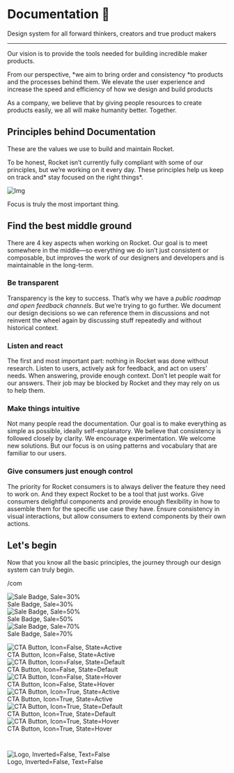 
# Documentation 🚀

Design system for all forward thinkers, creators and true product makers

---

Our vision is to provide the tools needed for building incredible maker products.

From our perspective, *we aim to bring order and consistency *to products and the processes behind them. We elevate the user experience and increase the speed and efficiency of how we design and build products

As a company, we believe that by giving people resources to create products easily, we all will make humanity better. Together.

## Principles behind Documentation

These are the values we use to build and maintain Rocket.

To be honest, Rocket isn’t currently fully compliant with some of our principles, but we’re working on it every day. These principles help us keep on track and* stay focused on the right things*.

![Img](https://studio-assets.supernova.io/design-systems/14533/9289758a-6300-472a-bbc6-a57098081abf.jpeg?Expires=1990828800&Policy=eyJTdGF0ZW1lbnQiOlt7IlJlc291cmNlIjoiaHR0cHM6Ly9zdHVkaW8tYXNzZXRzLnN1cGVybm92YS5pby9kZXNpZ24tc3lzdGVtcy8xNDUzMy85Mjg5NzU4YS02MzAwLTQ3MmEtYmJjNi1hNTcwOTgwODFhYmYuanBlZyIsIkNvbmRpdGlvbiI6eyJEYXRlTGVzc1RoYW4iOnsiQVdTOkVwb2NoVGltZSI6MTk5MDgyODgwMH19fV19&Signature=E9DL6D-ZtS~4qaH18y5tnHC4gtpQUzZb85NmDFMuezn~MaWHPSumzBv6tXkxGqSgGyKh~9FaYnbfHkcJhU~4F~jdbuY70gbRxUpvnBtyCpz8o0mci-d2A9WoIZ3RGl11izD3c2WMfUaKhSaFlUw8cTGP-9vrqeUi58O2P4zYT9eAeyvOIFzQXgIgljhxiB9mIVU5a4j1vDL8ntJpagEZukKRskOgMrrB4LNQ-nRsvXFF7W5C5EkdoZPZf4jFxcQu2Yj6M9-bqNBXubYMsYYhEXqvqUOAnYVaE59E5PSSe43HKv2gp1ajSJ3ttHtTtCITO8Vyfh1FoTl03Z18ki8iZg__&Key-Pair-Id=APKAJGK34LCCAUR7N6LA)

Focus is truly the most important thing.

## Find the best middle ground

There are 4 key aspects when working on Rocket. Our goal is to meet somewhere in the middle—so everything we do isn’t just consistent or composable, but improves the work of our designers and developers and is maintainable in the long-term.

### Be transparent

Transparency is the key to success. That’s why we have a *public roadmap and open feedback channels*. But we’re trying to go further. We document our design decisions so we can reference them in discussions and not reinvent the wheel again by discussing stuff repeatedly and without historical context.

### Listen and react

The first and most important part: nothing in Rocket was done without research. Listen to users, actively ask for feedback, and act on users’ needs. When answering, provide enough context. Don’t let people wait for our answers. Their job may be blocked by Rocket and they may rely on us to help them.

### Make things intuitive

Not many people read the documentation. Our goal is to make everything as simple as possible, ideally self-explanatory. We believe that consistency is followed closely by clarity. We encourage experimentation. We welcome new solutions. But our focus is on using patterns and vocabulary that are familiar to our users.

### Give consumers just enough control

The priority for Rocket consumers is to always deliver the feature they need to work on. And they expect Rocket to be a tool that just works. Give consumers delightful components and provide enough flexibility in how to assemble them for the specific use case they have. Ensure consistency in visual interactions, but allow consumers to extend components by their own actions.

## Let's begin

Now that you know all the basic principles, the journey through our design system can truly begin.

/com

  
![Sale Badge, Sale=30%](https://studio-assets.supernova.io/design-systems/14533/f41e3d2b-6525-4cbc-8f70-7a942a0bfc85.png?Expires=1990828800&Policy=eyJTdGF0ZW1lbnQiOlt7IlJlc291cmNlIjoiaHR0cHM6Ly9zdHVkaW8tYXNzZXRzLnN1cGVybm92YS5pby9kZXNpZ24tc3lzdGVtcy8xNDUzMy9mNDFlM2QyYi02NTI1LTRjYmMtOGY3MC03YTk0MmEwYmZjODUucG5nIiwiQ29uZGl0aW9uIjp7IkRhdGVMZXNzVGhhbiI6eyJBV1M6RXBvY2hUaW1lIjoxOTkwODI4ODAwfX19XX0_&Signature=DKMigRANJGuqLck2jvAdPwgg05ceDKXL0dDoGdJj6RNgrtEbxC7BJa6NVcD5a6Ab4CMO8lCouEZBp6DKnlWn2daWfQAofdmwg-hhYJA5pobQputJZfLBlbLe2XCPRP4cQoCXLFX4OETJMFXX~uYNE83p~jlhyxQYwP0AtIOVeNOihgiiCKPaQULL~-NVoCBSRW-R6ZtBI1umb0-9DZC7ZImq42M~ohm5ATHneYIJZ1-ZsJ98Vmtl9wPfJ7JRAVgpSSLutK1pyA0PrGqpe60Y4QaqLwsX24EoE4lT1iIwp50xp6Wd9Zao03dYkNlmMq0St4YqGPw7F9RcwIw4d3tu0A__&Key-Pair-Id=APKAJGK34LCCAUR7N6LA)  
Sale Badge, Sale=30%  
![Sale Badge, Sale=50%](https://studio-assets.supernova.io/design-systems/14533/4ce238cf-d89c-4ae4-8610-215c984cd339.png?Expires=1990828800&Policy=eyJTdGF0ZW1lbnQiOlt7IlJlc291cmNlIjoiaHR0cHM6Ly9zdHVkaW8tYXNzZXRzLnN1cGVybm92YS5pby9kZXNpZ24tc3lzdGVtcy8xNDUzMy80Y2UyMzhjZi1kODljLTRhZTQtODYxMC0yMTVjOTg0Y2QzMzkucG5nIiwiQ29uZGl0aW9uIjp7IkRhdGVMZXNzVGhhbiI6eyJBV1M6RXBvY2hUaW1lIjoxOTkwODI4ODAwfX19XX0_&Signature=MplqStL2PKvlbMXu~IKQzxK2mQZBSdN8gzQKktJHrktkozMli9N6T5nHBX48A3IlPC8MzUTC8ZeqSp7qoe2xRp6t3hjzTXdA1bE9p3zLzuBWNiz~BpR0Pvdxjn2xg~Rd8gOSYu8Q0cDOD-HDjqeIU3LKfbSLwNq-O2rpND6oZ8yMUlV4CQNKPnia893rd5cot4JR9~ZrCwX9a4wPuqXJQWQYbdb2DQdhPvVKIjqJmLXdNl0e4d3fygqXZY3ANqqJTrbHymGAHQZ~Gx6LsGI2VM39ySg66JcCBSu4tG9forg2fgatKGa8VlmF6tmjbq-iDWAGVEydCtfU189gM1VoUw__&Key-Pair-Id=APKAJGK34LCCAUR7N6LA)  
Sale Badge, Sale=50%  
![Sale Badge, Sale=70%](https://studio-assets.supernova.io/design-systems/14533/13c6e7b1-37c2-4287-89fc-afb5a6a2d924.png?Expires=1990828800&Policy=eyJTdGF0ZW1lbnQiOlt7IlJlc291cmNlIjoiaHR0cHM6Ly9zdHVkaW8tYXNzZXRzLnN1cGVybm92YS5pby9kZXNpZ24tc3lzdGVtcy8xNDUzMy8xM2M2ZTdiMS0zN2MyLTQyODctODlmYy1hZmI1YTZhMmQ5MjQucG5nIiwiQ29uZGl0aW9uIjp7IkRhdGVMZXNzVGhhbiI6eyJBV1M6RXBvY2hUaW1lIjoxOTkwODI4ODAwfX19XX0_&Signature=Os~H4ouUisBaehpTj8J~3512Ht08DpXzHHAnGqfvA7txM51-Kecg7eBnIyxyIlTGVuQwv9o0nAM5nsgaLTOhuIieU1PFcoxFxo2--JG1tcYQHyBJLPk6-Ya-6IAr0w28C-~tEf7LP4S4OQyDn4wkWgzHFRY0B4uB3a4~SjuWllqdBfeecu-Owsuqv7h92-abhDvUL7aZZJYwxgeCZMW4N-qSSpLmot9VCspYbj53t~QC17RaJtjj~D8aw6rl84IvMxle3jMR5tJ1W4mwdBApoP0SKL4ZG0sCh-bWp1dTHgSwakY~DrC71wBnTLgExW-wsfhvftKX1fYrbQmtkRYUIA__&Key-Pair-Id=APKAJGK34LCCAUR7N6LA)  
Sale Badge, Sale=70%  


  
![CTA Button, Icon=False, State=Active](https://studio-assets.supernova.io/design-systems/14533/522585a1-8b97-42f4-9a44-0660f4997193.png?Expires=1990828800&Policy=eyJTdGF0ZW1lbnQiOlt7IlJlc291cmNlIjoiaHR0cHM6Ly9zdHVkaW8tYXNzZXRzLnN1cGVybm92YS5pby9kZXNpZ24tc3lzdGVtcy8xNDUzMy81MjI1ODVhMS04Yjk3LTQyZjQtOWE0NC0wNjYwZjQ5OTcxOTMucG5nIiwiQ29uZGl0aW9uIjp7IkRhdGVMZXNzVGhhbiI6eyJBV1M6RXBvY2hUaW1lIjoxOTkwODI4ODAwfX19XX0_&Signature=Su84048CeIRRGmc24tD2snxi1H-Spen4Gfb~KzCkmFvi9dBti5EKruqZmtu3QhrA0~rUlYEfx4oMvj3DkMNoeYk-L8jWpVlBCidVK6QQaU-23-AQLt6atfbjq78k2D2p7ob0s5-VkEKnRGoO2vJnAjlFpShtKbLup6zP1VlFlh9y3qKPXk6DbiylpbwjhIUKvj8EvUJe5q1ITMNclC4MH6qq4Rhst08B~~bikKMRkLAA1UNZzwSyhpP24D2EtlH~U4bw6RHt~1M5XDpx5COu45R6FaNs4zOwWPdwYc5i2x7Be5jDIqDEa6P-qDfuTVmwe2tAe45BEeul91-4ftspgg__&Key-Pair-Id=APKAJGK34LCCAUR7N6LA)  
CTA Button, Icon=False, State=Active  
![CTA Button, Icon=False, State=Default](https://studio-assets.supernova.io/design-systems/14533/8b8520dc-db71-4661-ba03-7c2a7c4257ab.png?Expires=1990828800&Policy=eyJTdGF0ZW1lbnQiOlt7IlJlc291cmNlIjoiaHR0cHM6Ly9zdHVkaW8tYXNzZXRzLnN1cGVybm92YS5pby9kZXNpZ24tc3lzdGVtcy8xNDUzMy84Yjg1MjBkYy1kYjcxLTQ2NjEtYmEwMy03YzJhN2M0MjU3YWIucG5nIiwiQ29uZGl0aW9uIjp7IkRhdGVMZXNzVGhhbiI6eyJBV1M6RXBvY2hUaW1lIjoxOTkwODI4ODAwfX19XX0_&Signature=LfUvVZSnKFqQJC4vFMqMRtmdpNaoQ9rr~fNlIc68S9pT2zc7VK55BuM9o4Qatdi~R6vq0FCkgNxqDgD-VUf686gK-SzOpeV6DOvmX5glPaRcrtq-RAMyhOjb2mSOIO6PDUSPxIAgMgpTv8s4DYEsqOqQ7PMFIIsAyhZnTkVnv3Mv7gbmBcIHe0ZPhH9Duyig8LqV-8NEiUAmbQYF0VkkMmEjpAGZsepIzrZbpzCtJONag~lryWLH9jpFee7nXUgh4aZU~7EA1sVcoNQB2qxoyA3z6L7LIGhtgpuiAZx-JI1b0eCgyvvG78VoKRe667gJU2fvOBNruYjTsJ4hZtUVaA__&Key-Pair-Id=APKAJGK34LCCAUR7N6LA)  
CTA Button, Icon=False, State=Default  
![CTA Button, Icon=False, State=Hover](https://studio-assets.supernova.io/design-systems/14533/8ec63cff-1f38-4d00-9a3f-aa13f6176608.png?Expires=1990828800&Policy=eyJTdGF0ZW1lbnQiOlt7IlJlc291cmNlIjoiaHR0cHM6Ly9zdHVkaW8tYXNzZXRzLnN1cGVybm92YS5pby9kZXNpZ24tc3lzdGVtcy8xNDUzMy84ZWM2M2NmZi0xZjM4LTRkMDAtOWEzZi1hYTEzZjYxNzY2MDgucG5nIiwiQ29uZGl0aW9uIjp7IkRhdGVMZXNzVGhhbiI6eyJBV1M6RXBvY2hUaW1lIjoxOTkwODI4ODAwfX19XX0_&Signature=AZGy2NgtrldIFiMC~FanXa5PlVqHVstAYeta1sqNqyTXwLaraEeCHo14RZt0I7jQwdNvOxW~jmJ1vxdrSv6dhIiDAiFZKWLMHBDNDT18QlJhqO3rmcR~TEG9Beb6Tom4XHvgVxvK1gDCEcsW3VGYQvbuEZmvX2ieOKdN0X2DpJSp7xsiEnCUglWe61zj6G4xyauT7~3Q04MX57PSvEfO2WpeqY3nafHgmeUT~TQg0awXX0BahwNGUe4NWLy5dUl2wPzlnmHLOOt8Me8J~nNBWd6xim6TdrC49KAgZPmz5va-yMuvKgT4mYTKEDD7ZozB58lUeEEhvvTt-wtUuucNAw__&Key-Pair-Id=APKAJGK34LCCAUR7N6LA)  
CTA Button, Icon=False, State=Hover  
![CTA Button, Icon=True, State=Active](https://studio-assets.supernova.io/design-systems/14533/a71e67d4-27be-417e-a489-9ec8adba8880.png?Expires=1990828800&Policy=eyJTdGF0ZW1lbnQiOlt7IlJlc291cmNlIjoiaHR0cHM6Ly9zdHVkaW8tYXNzZXRzLnN1cGVybm92YS5pby9kZXNpZ24tc3lzdGVtcy8xNDUzMy9hNzFlNjdkNC0yN2JlLTQxN2UtYTQ4OS05ZWM4YWRiYTg4ODAucG5nIiwiQ29uZGl0aW9uIjp7IkRhdGVMZXNzVGhhbiI6eyJBV1M6RXBvY2hUaW1lIjoxOTkwODI4ODAwfX19XX0_&Signature=CPabUmPzxdX90h~ZMmFxlxyyqqcxgCplglU2frcfHcQSLcBK5rBuaoDsqaeugvrNrr5qVbRBfwnwxDoeYLDO6IxMi~ra9HD6vcOAikfVxCzHWo9iKn7qB~q2yLbrBOzfdVeQLyPkON0ZA3lnZJA-1kDTD9L-IxVgQ1JOM5IhcEZMWQXYJvftBmu-T8BDxSh4IAg0L8jJLc021qV4q~xfUb07tGw0EHbeJD7hz6yqqoM064o7WYsAbbTCPr9X1vU3kXUeTAXvdAGFD2g7m8D5pwotlzuvdBtw7z6ov~rzPyBvFe15e60cgKZOx0wWJf53kdLy3OMNQPk6s77yFzPIDw__&Key-Pair-Id=APKAJGK34LCCAUR7N6LA)  
CTA Button, Icon=True, State=Active  
![CTA Button, Icon=True, State=Default](https://studio-assets.supernova.io/design-systems/14533/bf4f5241-75bc-49a6-91c0-96bdf80e12f5.png?Expires=1990828800&Policy=eyJTdGF0ZW1lbnQiOlt7IlJlc291cmNlIjoiaHR0cHM6Ly9zdHVkaW8tYXNzZXRzLnN1cGVybm92YS5pby9kZXNpZ24tc3lzdGVtcy8xNDUzMy9iZjRmNTI0MS03NWJjLTQ5YTYtOTFjMC05NmJkZjgwZTEyZjUucG5nIiwiQ29uZGl0aW9uIjp7IkRhdGVMZXNzVGhhbiI6eyJBV1M6RXBvY2hUaW1lIjoxOTkwODI4ODAwfX19XX0_&Signature=e2oTnai9jchVIw0Tf-UsYR6IhFeR3s9oqisibQKKvj~nXLIg3Ti5Q1t8gP2jSFVdmXWy8ioU0DQfIX93Rd-~trVZRybloXSu7Vo8Oq3~ozVZv3Tn-rATtzuygwy8zse4EweRZ24JNVIsZl3BHad9X4swGMm1zXlz~ZkSP-DdcGtryo4XSnDGXx4cRKKjAHe6s2CaKrn4nfn9f8vzyqvbivdS4k42MCkUakyDOsq5trhBCj4eyO7SDHOLm9PB0HJtlj5VvRa9VXx4He-0hJ41KdNMnsEPFd4ZtqUR4eOtt1tg5mZBJoUYjDHkMYhs70Rn3rjizZFPUxUqoPuxb~wQaQ__&Key-Pair-Id=APKAJGK34LCCAUR7N6LA)  
CTA Button, Icon=True, State=Default  
![CTA Button, Icon=True, State=Hover](https://studio-assets.supernova.io/design-systems/14533/41c5d946-a1e0-4f70-9dc5-4bdda8fffd2b.png?Expires=1990828800&Policy=eyJTdGF0ZW1lbnQiOlt7IlJlc291cmNlIjoiaHR0cHM6Ly9zdHVkaW8tYXNzZXRzLnN1cGVybm92YS5pby9kZXNpZ24tc3lzdGVtcy8xNDUzMy80MWM1ZDk0Ni1hMWUwLTRmNzAtOWRjNS00YmRkYThmZmZkMmIucG5nIiwiQ29uZGl0aW9uIjp7IkRhdGVMZXNzVGhhbiI6eyJBV1M6RXBvY2hUaW1lIjoxOTkwODI4ODAwfX19XX0_&Signature=fakJkqLyiu2jCK4LeuYxXAX7k-B7vnvE6sWDoeKMz8KMvPFVNTEMcro7GOz8FUo8gDDG0XuB4VK9Kn3ClfZ3llWNVEa2NpduhD6PzG3Yasos8eNEMGJm93Si3nE1gLX-sWGPHt3As8Mccu-tc6GYK2fg1U38kK6bAB4MR8x78UQu5C7z6vyyqNd3rg-nEoDB1lsI0~8qOGg1DSA30foqp0vFUUqz190pFYrO7SWOu~Ex9eCeSs8GVtJw46JTu-S8Tch343o6ZhKxPUTY6cYVint7Ep4wki9pgk-fqQ-p96IvlPRyX3IuU9dLPYZX~h9jwUmAG9cEbiABu5n72qUNXQ__&Key-Pair-Id=APKAJGK34LCCAUR7N6LA)  
CTA Button, Icon=True, State=Hover  


```javascript  
  
```

  
![Logo, Inverted=False, Text=False](https://studio-assets.supernova.io/design-systems/14533/5b6f3b6c-5e0f-418f-b2eb-fce2f23e0535.png?Expires=1990828800&Policy=eyJTdGF0ZW1lbnQiOlt7IlJlc291cmNlIjoiaHR0cHM6Ly9zdHVkaW8tYXNzZXRzLnN1cGVybm92YS5pby9kZXNpZ24tc3lzdGVtcy8xNDUzMy81YjZmM2I2Yy01ZTBmLTQxOGYtYjJlYi1mY2UyZjIzZTA1MzUucG5nIiwiQ29uZGl0aW9uIjp7IkRhdGVMZXNzVGhhbiI6eyJBV1M6RXBvY2hUaW1lIjoxOTkwODI4ODAwfX19XX0_&Signature=RGS3DeEzooB72MZaLN3YY4ALEiQhR0fnVHaA0AgYKDa0gQimY1L467pJ8DoiFSmvm6aQmcS-NGiHvEtBXa~W10aaEr460~5sZeJc-e3GlOTqi4CyrSqA5tjinWEWtISoEUo5Ck~2neNWRxcqmnpChK7gxPjxxG8i9M-TTVAc-XhnqsPQIBbv9~0IaALHyVu3S4ixCOZ8jqvgcJJ5L90fUZ5uEuYjdJCU2Bb74oAKSUm9NS3shJ8lSIx0lD93wfNGN5JlTUX0Yy5U68gqOX5F9G3TtJGQzmHt2Gwxn54XWd9h6Uxr77O-omeUoRYLL6EBW8-J7uOJYBt67UGBXzl4dg__&Key-Pair-Id=APKAJGK34LCCAUR7N6LA)  
Logo, Inverted=False, Text=False  


  
  
